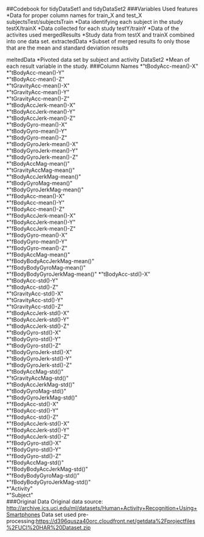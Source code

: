 ##Codebook for tidyDataSet1 and tidyDataSet2
###Variables Used
features
*Data for proper column names for train_X and test_X
subjectsTest/subjectsTrain
*Data identifying each subject in the study
testX/trainX
*Data collected for each study
testY/trainY
*Data of the activites used
mergedResults
*Study data from testX and trainX combined into one data set.
extractedData
*Subset of merged results fo only those that are the mean and standard deviation results

meltedData
*Pivoted data set by subject and activity 
DataSet2
*Mean of each result variable in the study.
###Column Names
*"tBodyAcc-mean()-X"           
*"tBodyAcc-mean()-Y"           
*"tBodyAcc-mean()-Z"           
*"tGravityAcc-mean()-X"       
*"tGravityAcc-mean()-Y"        
*"tGravityAcc-mean()-Z"        
*"tBodyAccJerk-mean()-X"       
*"tBodyAccJerk-mean()-Y"      
*"tBodyAccJerk-mean()-Z"       
*"tBodyGyro-mean()-X"          
*"tBodyGyro-mean()-Y"          
*"tBodyGyro-mean()-Z"         
*"tBodyGyroJerk-mean()-X"      
*"tBodyGyroJerk-mean()-Y"      
*"tBodyGyroJerk-mean()-Z"      
*"tBodyAccMag-mean()"         
*"tGravityAccMag-mean()"       
*"tBodyAccJerkMag-mean()"      
*"tBodyGyroMag-mean()"         
*"tBodyGyroJerkMag-mean()"    
*"fBodyAcc-mean()-X"           
*"fBodyAcc-mean()-Y"           
*"fBodyAcc-mean()-Z"           
*"fBodyAccJerk-mean()-X"      
*"fBodyAccJerk-mean()-Y"       
*"fBodyAccJerk-mean()-Z"       
*"fBodyGyro-mean()-X"          
*"fBodyGyro-mean()-Y"         
*"fBodyGyro-mean()-Z"          
*"fBodyAccMag-mean()"          
*"fBodyBodyAccJerkMag-mean()"  
*"fBodyBodyGyroMag-mean()"    
*"fBodyBodyGyroJerkMag-mean()" 
*"tBodyAcc-std()-X"            
*"tBodyAcc-std()-Y"            
*"tBodyAcc-std()-Z"           
*"tGravityAcc-std()-X"         
*"tGravityAcc-std()-Y"         
*"tGravityAcc-std()-Z"         
*"tBodyAccJerk-std()-X"       
*"tBodyAccJerk-std()-Y"        
*"tBodyAccJerk-std()-Z"        
*"tBodyGyro-std()-X"           
*"tBodyGyro-std()-Y"          
*"tBodyGyro-std()-Z"           
*"tBodyGyroJerk-std()-X"       
*"tBodyGyroJerk-std()-Y"       
*"tBodyGyroJerk-std()-Z"      
*"tBodyAccMag-std()"           
*"tGravityAccMag-std()"        
*"tBodyAccJerkMag-std()"       
*"tBodyGyroMag-std()"         
*"tBodyGyroJerkMag-std()"      
*"fBodyAcc-std()-X"            
*"fBodyAcc-std()-Y"            
*"fBodyAcc-std()-Z"           
*"fBodyAccJerk-std()-X"        
*"fBodyAccJerk-std()-Y"        
*"fBodyAccJerk-std()-Z"        
*"fBodyGyro-std()-X"          
*"fBodyGyro-std()-Y"           
*"fBodyGyro-std()-Z"           
*"fBodyAccMag-std()"           
*"fBodyBodyAccJerkMag-std()"  
*"fBodyBodyGyroMag-std()"      
*"fBodyBodyGyroJerkMag-std()"  
*"Activity"                    
*"Subject"       
###Original Data
Original data source: http://archive.ics.uci.edu/ml/datasets/Human+Activity+Recognition+Using+Smartphones
Data set used pre-processing:https://d396qusza40orc.cloudfront.net/getdata%2Fprojectfiles%2FUCI%20HAR%20Dataset.zip 